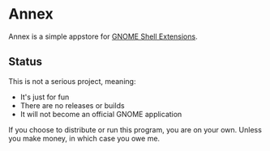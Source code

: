 # Annex

Annex is a simple appstore for [GNOME Shell Extensions](gnome-shell-extensions).

## Status

This is not a serious project, meaning:

* It's just for fun
* There are no releases or builds
* It will not become an official GNOME application

If you choose to distribute or run this program, you are on your own. Unless
you make money, in which case you owe me.


[gnome-shell-extensions]: https://gjs.guide/extensions

